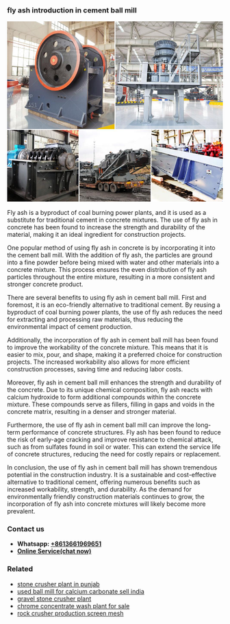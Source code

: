 <h3>fly ash introduction in cement ball mill</h3><img src='1708497562.jpg' alt=''><p>Fly ash is a byproduct of coal burning power plants, and it is used as a substitute for traditional cement in concrete mixtures. The use of fly ash in concrete has been found to increase the strength and durability of the material, making it an ideal ingredient for construction projects.</p><p>One popular method of using fly ash in concrete is by incorporating it into the cement ball mill. With the addition of fly ash, the particles are ground into a fine powder before being mixed with water and other materials into a concrete mixture. This process ensures the even distribution of fly ash particles throughout the entire mixture, resulting in a more consistent and stronger concrete product.</p><p>There are several benefits to using fly ash in cement ball mill. First and foremost, it is an eco-friendly alternative to traditional cement. By reusing a byproduct of coal burning power plants, the use of fly ash reduces the need for extracting and processing raw materials, thus reducing the environmental impact of cement production.</p><p>Additionally, the incorporation of fly ash in cement ball mill has been found to improve the workability of the concrete mixture. This means that it is easier to mix, pour, and shape, making it a preferred choice for construction projects. The increased workability also allows for more efficient construction processes, saving time and reducing labor costs.</p><p>Moreover, fly ash in cement ball mill enhances the strength and durability of the concrete. Due to its unique chemical composition, fly ash reacts with calcium hydroxide to form additional compounds within the concrete mixture. These compounds serve as fillers, filling in gaps and voids in the concrete matrix, resulting in a denser and stronger material.</p><p>Furthermore, the use of fly ash in cement ball mill can improve the long-term performance of concrete structures. Fly ash has been found to reduce the risk of early-age cracking and improve resistance to chemical attack, such as from sulfates found in soil or water. This can extend the service life of concrete structures, reducing the need for costly repairs or replacement.</p><p>In conclusion, the use of fly ash in cement ball mill has shown tremendous potential in the construction industry. It is a sustainable and cost-effective alternative to traditional cement, offering numerous benefits such as increased workability, strength, and durability. As the demand for environmentally friendly construction materials continues to grow, the incorporation of fly ash into concrete mixtures will likely become more prevalent.</p><h3>Contact us</h3><ul><li><strong>Whatsapp:&nbsp;<a href="https://wa.me/8613661969651">+8613661969651</a></strong></li><li><a href="https://swt.shibang-china.com/?git&amp;zhl&amp;fly ash introduction in cement ball mill"><strong>Online Service(chat now)</strong></a></li></ul><h3>Related</h3><ul><li><a href='stone crusher plant in punjab.md'>stone crusher plant in punjab</a></li><li><a href='used ball mill for calcium carbonate sell india.md'>used ball mill for calcium carbonate sell india</a></li><li><a href='gravel stone crusher plant.md'>gravel stone crusher plant</a></li><li><a href='chrome concentrate wash plant for sale.md'>chrome concentrate wash plant for sale</a></li><li><a href='rock crusher production screen mesh.md'>rock crusher production screen mesh</a></li></ul>